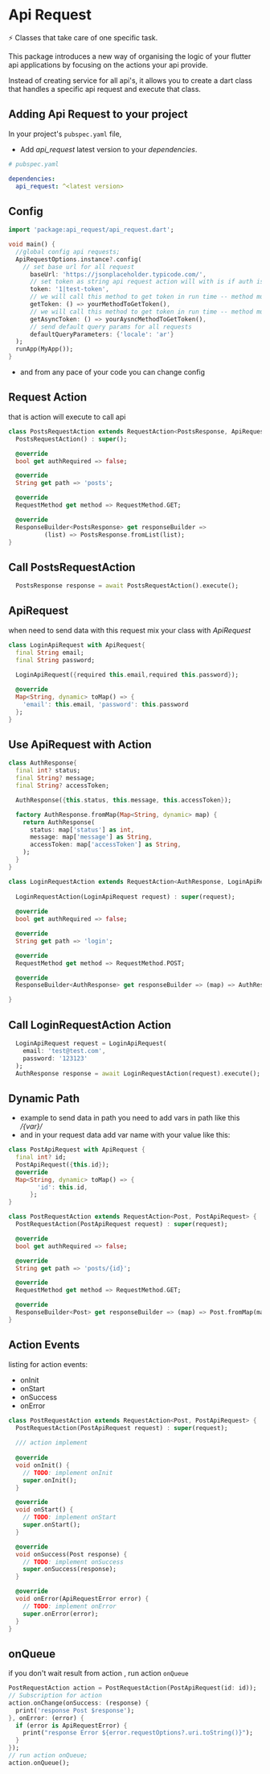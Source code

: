 # Api Request

⚡ Classes that take care of one specific task.

This package introduces a new way of organising the logic of your flutter api applications
by focusing on the actions your api provide.

Instead of creating service for all api's, it allows you to create a dart class that handles a specific api request
and execute that class.

## Adding Api Request to your project

In your project's `pubspec.yaml` file,

* Add *api_request* latest version to your *dependencies*.

```yaml
# pubspec.yaml

dependencies:
  api_request: ^<latest version>

```

## Config
```dart
import 'package:api_request/api_request.dart';

void main() {
  //global config api requests;
  ApiRequestOptions.instance?.config(
    // set base url for all request
      baseUrl: 'https://jsonplaceholder.typicode.com/',
      // set token as string api request action will with is if auth is required
      token: '1|test-token',
      // we will call this method to get token in run time -- method must be return string
      getToken: () => yourMethodToGetToken(),
      // we will call this method to get token in run time -- method must be return Future<string>
      getAsyncToken: () => yourAysncMethodToGetToken(),
      // send default query params for all requests
      defaultQueryParameters: {'locale': 'ar'}
  );
  runApp(MyApp());
}

```
* and from any pace of your code you can change config

## Request Action
that is action  will execute to call api
```dart
class PostsRequestAction extends RequestAction<PostsResponse, ApiRequest> {
  PostsRequestAction() : super();

  @override
  bool get authRequired => false;

  @override
  String get path => 'posts';

  @override
  RequestMethod get method => RequestMethod.GET;

  @override
  ResponseBuilder<PostsResponse> get responseBuilder =>
          (list) => PostsResponse.fromList(list);
}
```

## Call PostsRequestAction
```dart
  PostsResponse response = await PostsRequestAction().execute();
```

## ApiRequest
when need to send data with this request mix your class with *ApiRequest*
```dart
class LoginApiRequest with ApiRequest{
  final String email;
  final String password;
  
  LoginApiRequest({required this.email,required this.password});

  @override
  Map<String, dynamic> toMap() => {
    'email': this.email, 'password': this.password
  };
}
```

## Use ApiRequest with Action
```dart
class AuthResponse{
  final int? status;
  final String? message;
  final String? accessToken;

  AuthResponse({this.status, this.message, this.accessToken});

  factory AuthResponse.fromMap(Map<String, dynamic> map) {
    return AuthResponse(
      status: map['status'] as int,
      message: map['message'] as String,
      accessToken: map['accessToken'] as String,
    );
  }
}

class LoginRequestAction extends RequestAction<AuthResponse, LoginApiRequest>{
  
  LoginRequestAction(LoginApiRequest request) : super(request);
  
  @override
  bool get authRequired => false;

  @override
  String get path => 'login';

  @override
  RequestMethod get method => RequestMethod.POST;

  @override
  ResponseBuilder<AuthResponse> get responseBuilder => (map) => AuthResponse.fromMap(map);

}
```

## Call LoginRequestAction Action
```dart
  LoginApiRequest request = LoginApiRequest(
    email: 'test@test.com',
    password: '123123'
  );
  AuthResponse response = await LoginRequestAction(request).execute();
```

## Dynamic Path
 * example to send data in path you need to add vars in path like this */{var}/*
 * and in your request data add var name with your value like this:
```dart
class PostApiRequest with ApiRequest {
  final int? id;
  PostApiRequest({this.id});
  @override
  Map<String, dynamic> toMap() => {
        'id': this.id,
      };
}

class PostRequestAction extends RequestAction<Post, PostApiRequest> {
  PostRequestAction(PostApiRequest request) : super(request);

  @override
  bool get authRequired => false;

  @override
  String get path => 'posts/{id}';

  @override
  RequestMethod get method => RequestMethod.GET;

  @override
  ResponseBuilder<Post> get responseBuilder => (map) => Post.fromMap(map);
}
```

## Action Events
listing for action events:
* onInit
* onStart
* onSuccess
* onError

```dart
class PostRequestAction extends RequestAction<Post, PostApiRequest> {
  PostRequestAction(PostApiRequest request) : super(request);
  
  /// action implement
  
  @override
  void onInit() {
    // TODO: implement onInit
    super.onInit();
  }

  @override
  void onStart() {
    // TODO: implement onStart
    super.onStart();
  }

  @override
  void onSuccess(Post response) {
    // TODO: implement onSuccess
    super.onSuccess(response);
  }

  @override
  void onError(ApiRequestError error) {
    // TODO: implement onError
    super.onError(error);
  }
}
```

## onQueue
if you don't wait result from action , run action `onQueue`
```dart
PostRequestAction action = PostRequestAction(PostApiRequest(id: id)); 
// Subscription for action
action.onChange(onSuccess: (response) {
  print('response Post $response');
}, onError: (error) {
  if (error is ApiRequestError) {
    print("response Error ${error.requestOptions?.uri.toString()}");
  }
});
// run action onQueue;
action.onQueue();
```